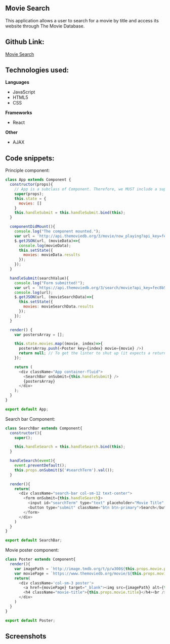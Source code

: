 ## Movie Search
This application allows a user to search for a movie by title and access its website through The Movie Database.

## Github Link:
[Movie Search](https://github.com/eddieatkinson/movie-es6-react)

## Technologies used:
**Languages**
* JavaScript
* HTML5
* CSS

**Frameworks**
* React

**Other**
* AJAX

## Code snippets:
Principle component:
``` javascript
class App extends Component {
  constructor(props){
    // App is a subclass of Component. Therefore, we MUST include a super.
    super(props);
    this.state = {
      movies: []
    }
    this.handleSubmit = this.handleSubmit.bind(this);
  }

  componentDidMount(){
    console.log("The component mounted.");
    var url = 'http://api.themoviedb.org/3/movie/now_playing?api_key=fec8b5ab27b292a68294261bb21b04a5';
    $.getJSON(url, (movieData)=>{
      console.log(movieData);
      this.setState({
        movies: movieData.results
      });
    });
  }

  handleSubmit(searchValue){
    console.log("Form submitted!");
    var url = `https://api.themoviedb.org/3/search/movie?api_key=fec8b5ab27b292a68294261bb21b04a5&query=${searchValue}`;
    console.log(url);
    $.getJSON(url, (movieSearchData)=>{
      this.setState({
        movies: movieSearchData.results
      });
    });
  }

  render() {
    var postersArray = [];

    this.state.movies.map((movie, index)=>{
      postersArray.push(<Poster key={index} movie={movie} />)
      return null; // To get the linter to shut up (it expects a return from map)...
    });

    return (
      <div className="App container-fluid">
        <SearchBar onSubmit={this.handleSubmit} />
        {postersArray}
      </div>
    );
  }
}

export default App;
```
Search bar Component:
``` javascript
class SearchBar extends Component{
  constructor(){
    super();

    this.handleSearch = this.handleSearch.bind(this);
  }

  handleSearch(event){
    event.preventDefault();
    this.props.onSubmit($('#searchTerm').val());
  }

  render(){
    return(
      <div className="search-bar col-sm-12 text-center">
        <form onSubmit={this.handleSearch}>
          <input id="searchTerm" type="text" placeholder="Movie Title" />
          <button type="submit" className="btn btn-primary">Search</button>
        </form>
      </div>
    )
  }
}

export default SearchBar;
```
Movie poster component:
``` javascript
class Poster extends Component{
  render(){
    var imagePath = `http://image.tmdb.org/t/p/w300${this.props.movie.poster_path}`;
    var moviePage = `https://www.themoviedb.org/movie/${this.props.movie.id}`;
    return(
      <div className='col-sm-3 poster'>
        <a href={moviePage} target="_blank"><img src={imagePath} alt={this.props.movie.overview}/></a>
        <h4 className="movie-title">{this.props.movie.title}</h4><br />
      </div>
    )
  }
}

export default Poster;
```
## Screenshots
